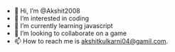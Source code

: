 - 👋 Hi, I’m @Akshit2008
- 👀 I’m interested in coding
- 🌱 I’m currently learning javascript
- 💞️ I’m looking to collaborate on a game
- 📫 How to reach me is akshitkulkarni04@gamil.com.

<!---
Akshit2008/Akshit2008 is a ✨ special ✨ repository because its `README.md` (this file) appears on your GitHub profile.
You can click the Preview link to take a look at your changes.
--->
